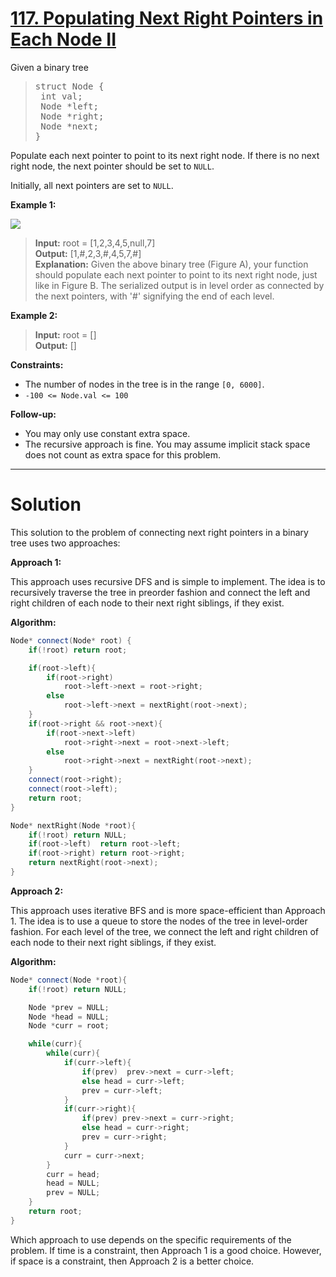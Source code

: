 # [117. Populating Next Right Pointers in Each Node II](https://leetcode.com/problems/populating-next-right-pointers-in-each-node-ii/)

Given a binary tree

><pre>struct Node {
>  int val;
>  Node *left;
>  Node *right;
>  Node *next;
>}</pre>
Populate each next pointer to point to its next right node. If there is no next right node, the next pointer should be set to `NULL`.

Initially, all next pointers are set to `NULL`.

**Example 1:**

![](https://assets.leetcode.com/uploads/2019/02/15/117_sample.png)

>**Input:** root = [1,2,3,4,5,null,7]<br>
**Output:** [1,#,2,3,#,4,5,7,#]<br>
**Explanation:** Given the above binary tree (Figure A), your function should populate each next pointer to point to its next right node, just like in Figure B. The serialized output is in level order as connected by the next pointers, with '#' signifying the end of each level.

**Example 2:**

>**Input:** root = []<br>
**Output:** []
 

**Constraints:**

- The number of nodes in the tree is in the range `[0, 6000]`.
- `-100 <= Node.val <= 100`
 

**Follow-up:**

- You may only use constant extra space.
- The recursive approach is fine. You may assume implicit stack space does not count as extra space for this problem.
---
# Solution
This solution to the problem of connecting next right pointers in a binary tree uses two approaches:

**Approach 1:**

This approach uses recursive DFS and is simple to implement. The idea is to recursively traverse the tree in preorder fashion and connect the left and right children of each node to their next right siblings, if they exist.

**Algorithm:**

```cpp
Node* connect(Node* root) {
    if(!root) return root;

    if(root->left){
        if(root->right)
            root->left->next = root->right;
        else
            root->left->next = nextRight(root->next);
    }
    if(root->right && root->next){
        if(root->next->left) 
            root->right->next = root->next->left;
        else
            root->right->next = nextRight(root->next);
    }
    connect(root->right);
    connect(root->left);
    return root;
}

Node* nextRight(Node *root){
    if(!root) return NULL;
    if(root->left)  return root->left;
    if(root->right) return root->right;
    return nextRight(root->next);
}
```

**Approach 2:**

This approach uses iterative BFS and is more space-efficient than Approach 1. The idea is to use a queue to store the nodes of the tree in level-order fashion. For each level of the tree, we connect the left and right children of each node to their next right siblings, if they exist.

**Algorithm:**

```cpp
Node* connect(Node *root){
    if(!root) return NULL;

    Node *prev = NULL;
    Node *head = NULL;
    Node *curr = root;

    while(curr){
        while(curr){
            if(curr->left){
                if(prev)  prev->next = curr->left;
                else head = curr->left;
                prev = curr->left;
            }
            if(curr->right){
                if(prev) prev->next = curr->right;
                else head = curr->right;
                prev = curr->right;
            }
            curr = curr->next;
        }
        curr = head;
        head = NULL;
        prev = NULL;
    }
    return root;
}
```

Which approach to use depends on the specific requirements of the problem. If time is a constraint, then Approach 1 is a good choice. However, if space is a constraint, then Approach 2 is a better choice.